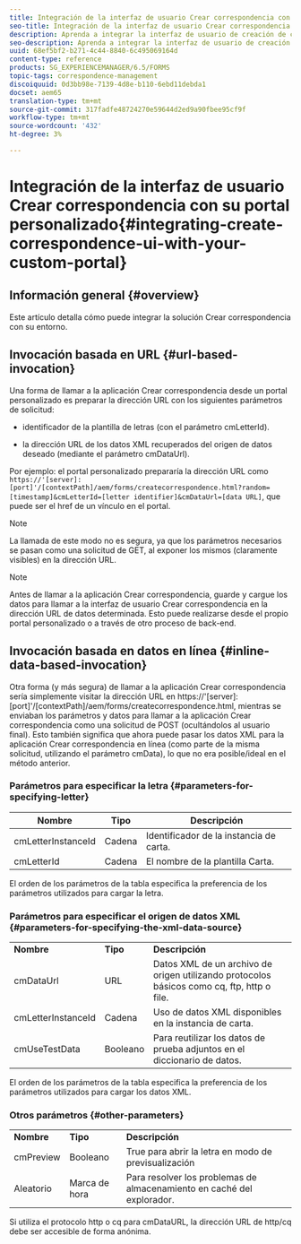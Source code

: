 ```yaml
---
title: Integración de la interfaz de usuario Crear correspondencia con su portal personalizado
seo-title: Integración de la interfaz de usuario Crear correspondencia con su portal personalizado
description: Aprenda a integrar la interfaz de usuario de creación de correspondencia con su portal personalizado
seo-description: Aprenda a integrar la interfaz de usuario de creación de correspondencia con su portal personalizado
uuid: 68ef5bf2-b271-4c44-8840-6c495069164d
content-type: reference
products: SG_EXPERIENCEMANAGER/6.5/FORMS
topic-tags: correspondence-management
discoiquuid: 0d3bb98e-7139-4d8e-b110-6ebd11debda1
docset: aem65
translation-type: tm+mt
source-git-commit: 317fadfe48724270e59644d2ed9a90fbee95cf9f
workflow-type: tm+mt
source-wordcount: '432'
ht-degree: 3%

---
```



# Integración de la interfaz de usuario Crear correspondencia con su portal personalizado{#integrating-create-correspondence-ui-with-your-custom-portal}

## Información general {#overview}

Este artículo detalla cómo puede integrar la solución Crear correspondencia con su entorno.

## Invocación basada en URL {#url-based-invocation}

Una forma de llamar a la aplicación Crear correspondencia desde un portal personalizado es preparar la dirección URL con los siguientes parámetros de solicitud:

* identificador de la plantilla de letras (con el parámetro cmLetterId).

* la dirección URL de los datos XML recuperados del origen de datos deseado (mediante el parámetro cmDataUrl).

Por ejemplo: el portal personalizado prepararía la dirección URL como\
`https://'[server]:[port]'/[contextPath]/aem/forms/createcorrespondence.html?random=[timestamp]&cmLetterId=[letter identifier]&cmDataUrl=[data URL]`, que puede ser el href de un vínculo en el portal.

>[!NOTE]
>
>La llamada de este modo no es segura, ya que los parámetros necesarios se pasan como una solicitud de GET, al exponer los mismos (claramente visibles) en la dirección URL.

>[!NOTE]
>
>Antes de llamar a la aplicación Crear correspondencia, guarde y cargue los datos para llamar a la interfaz de usuario Crear correspondencia en la dirección URL de datos determinada. Esto puede realizarse desde el propio portal personalizado o a través de otro proceso de back-end.

## Invocación basada en datos en línea {#inline-data-based-invocation}

Otra forma (y más segura) de llamar a la aplicación Crear correspondencia sería simplemente visitar la dirección URL en https://&#39;[server]:[port]&#39;/[contextPath]/aem/forms/createcorrespondence.html, mientras se enviaban los parámetros y datos para llamar a la aplicación Crear correspondencia como una solicitud de POST (ocultándolos al usuario final). Esto también significa que ahora puede pasar los datos XML para la aplicación Crear correspondencia en línea (como parte de la misma solicitud, utilizando el parámetro cmData), lo que no era posible/ideal en el método anterior.

### Parámetros para especificar la letra {#parameters-for-specifying-letter}

| **Nombre** | **Tipo** | **Descripción** |
|---|---|---|
| cmLetterInstanceId | Cadena | Identificador de la instancia de carta. |
| cmLetterId | Cadena | El nombre de la plantilla Carta. |

El orden de los parámetros de la tabla especifica la preferencia de los parámetros utilizados para cargar la letra.

### Parámetros para especificar el origen de datos XML {#parameters-for-specifying-the-xml-data-source}

<table>
 <tbody>
  <tr>
   <td><strong>Nombre</strong></td> 
   <td><strong>Tipo</strong></td> 
   <td><strong>Descripción</strong></td> 
  </tr>
  <tr>
   <td>cmDataUrl<br /> </td> 
   <td>URL</td> 
   <td>Datos XML de un archivo de origen utilizando protocolos básicos como cq, ftp, http o file.<br /> </td> 
  </tr>
  <tr>
   <td>cmLetterInstanceId</td> 
   <td>Cadena</td> 
   <td>Uso de datos XML disponibles en la instancia de carta.</td> 
  </tr>
  <tr>
   <td>cmUseTestData</td> 
   <td>Booleano</td> 
   <td>Para reutilizar los datos de prueba adjuntos en el diccionario de datos.</td> 
  </tr>
 </tbody>
</table>

El orden de los parámetros de la tabla especifica la preferencia de los parámetros utilizados para cargar los datos XML.

### Otros parámetros {#other-parameters}

<table>
 <tbody>
  <tr>
   <td><strong>Nombre</strong></td> 
   <td><strong>Tipo</strong></td> 
   <td><strong>Descripción</strong></td> 
  </tr>
  <tr>
   <td>cmPreview<br /> </td> 
   <td>Booleano</td> 
   <td>True para abrir la letra en modo de previsualización<br /> </td> 
  </tr>
  <tr>
   <td>Aleatorio</td> 
   <td>Marca de hora</td> 
   <td>Para resolver los problemas de almacenamiento en caché del explorador.</td> 
  </tr>
 </tbody>
</table>

Si utiliza el protocolo http o cq para cmDataURL, la dirección URL de http/cq debe ser accesible de forma anónima.
